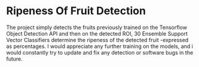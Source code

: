 # Ripeness Of Fruit Detection
The project simply detects the fruits previously trained on the Tensorflow Object Detection API and then on the detected ROI, 30 Ensemble Support Vector Classifiers determine the ripeness of the detected fruit -expressed as percentages. I would appreciate any further training on the models, and i would constantly try to update and fix any detection or software bugs in the future.
